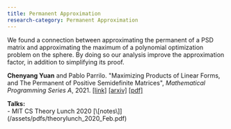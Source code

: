 ```yaml
---
title: Permanent Approximation
research-category: Permanent Approximation
---
```


We found a connection between approximating the permanent of a PSD matrix and
approximating the maximum of a polynomial optimization problem on the sphere. By
doing so our analysis improve the approximation factor, in addition to
simplifying its proof.

**Chenyang Yuan** and Pablo Parrilo. "Maximizing Products of Linear Forms, and
The Permanent of Positive Semidefinite Matrices", _Mathematical Programming
Series A_, 2021.
[\[link\]](https://link.springer.com/article/10.1007/s10107-021-01616-3)
[\[arxiv\]](https://arxiv.org/abs/2002.04149)
[\[pdf\]](/assets/pdfs/Yuan-Parrilo2021_Article_MaximizingProductsOfLinearForm.pdf)

<div><b>Talks:</b></div>
  - MIT CS Theory Lunch 2020 [\[notes\]](/assets/pdfs/theorylunch_2020_Feb.pdf)
